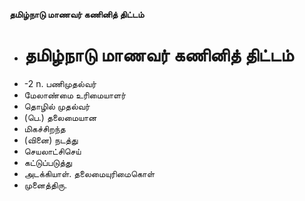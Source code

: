 **தமிழ்நாடு மாணவர் கணினித் திட்டம்**
- # தமிழ்நாடு மாணவர் கணினித் திட்டம்
- -2 n. பணிமுதல்வர்
- மேலாண்மை உரிமையாளர்
- தொழில் முதல்வர்
- (பெ.) தலைமையான
- மிகச்சிறந்த
- (வினை) நடத்து
- செயலாட்சிசெய்
- கட்டுப்படுத்து
- அடக்கியாள். தலைமையுரிமைகொள்
- முனைத்திரு.

